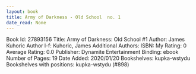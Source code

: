 ```yaml
---
layout: book
title: Army of Darkness - Old School  no. 1
date_read: None
---
```


Book Id: 27893156
Title: Army of Darkness: Old School #1
Author: James Kuhoric
Author l-f: Kuhoric, James
Additional Authors: 
ISBN: 
My Rating: 0
Average Rating: 0.0
Publisher: Dynamite Entertainment
Binding: ebook
Number of Pages: 19
Date Added: 2020/01/20
Bookshelves: kupka-wstydu
Bookshelves with positions: kupka-wstydu (#898)

